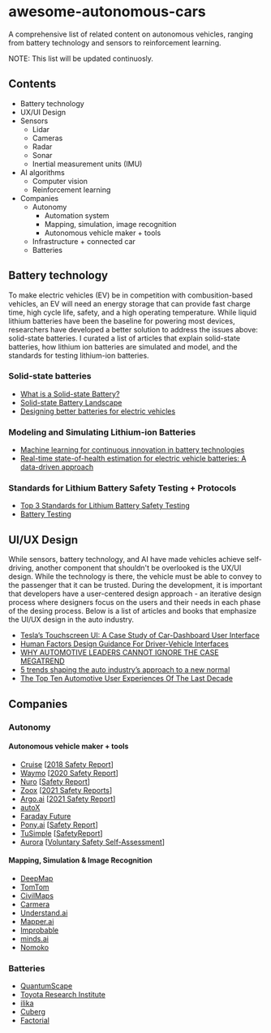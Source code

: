 # awesome-autonomous-cars
A comprehensive list of related content on autonomous vehicles, ranging from battery technology and sensors to reinforcement learning.

NOTE: This list will be updated continuosly.

## Contents
* Battery technology
* UX/UI Design
* Sensors
  * Lidar
  * Cameras
  * Radar
  * Sonar
  * Inertial measurement units (IMU)
* AI algorithms
  * Computer vision
  * Reinforcement learning
* Companies
  * Autonomy 
    * Automation system
    * Mapping, simulation, image recognition
    * Autonomous vehicle maker + tools 
  * Infrastructure + connected car
  * Batteries

## Battery technology
To make electric vehicles (EV) be in competition with combusition-based vehicles, an EV will need an energy storage that can provide fast charge time, high cycle life, safety, and a high operating temperature. While liquid lithium batteries have been the baseline for powering most devices, researchers have developed a better solution to address the issues above: solid-state batteries. I curated a list of articles that explain solid-state batteries, how lithium ion batteries are simulated and model, and the standards for testing lithium-ion batteries.
### Solid-state batteries
* [What is a Solid-state Battery?](https://www.samsungsdi.com/column/technology/detail/56462.html?listType=gallery#)
* [Solid-state Battery Landscape](https://www.quantumscape.com/blog/solid-state-battery-landscape/)
* [Designing better batteries for electric vehicles](https://news.mit.edu/2021/designing-better-batteries-electric-vehicles-0816)

### Modeling and Simulating Lithium-ion Batteries
* [Machine learning for continuous innovation in battery technologies](https://www.nature.com/articles/s41578-020-0216-y)
* [Real-time state-of-health estimation for electric vehicle batteries: A data-driven approach](https://www.sciencedirect.com/science/article/abs/pii/S0306261916306456)

### Standards for Lithium Battery Safety Testing + Protocols
* [Top 3 Standards for Lithium Battery Safety Testing](https://metlabs.com/battery/top-3-standards-for-lithium-battery-safety-testing/)
* [Battery Testing](https://www.mpoweruk.com/testing.htm)

## UI/UX Design
While sensors, battery technology, and AI have made vehicles achieve self-driving, another component that shouldn't be overlooked is the UX/UI design. While the technology is there, the vehicle must be able to convey to the passenger that it can be trusted. During the development, it is important that developers have a user-centered design approach - an iterative design process where designers focus on the users and their needs in each phase of the desing process. Below is a list of articles and books that emphasize the UI/UX design in the auto industry.
* [Tesla’s Touchscreen UI: A Case Study of Car-Dashboard User Interface](https://www.nngroup.com/articles/tesla-big-touchscreen/)
* [Human Factors Design Guidance For Driver-Vehicle Interfaces](https://www.nhtsa.gov/sites/nhtsa.gov/files/documents/812360_humanfactorsdesignguidance.pdf)
* [WHY AUTOMOTIVE LEADERS CANNOT IGNORE THE CASE MEGATREND](https://www.infopulse.com/blog/why-automotive-leaders-cannot-ignore-the-case-megatrend/)
* [5 trends shaping the auto industry’s approach to a new normal](https://www.thinkwithgoogle.com/consumer-insights/consumer-trends/auto-industry-impact-during-coronavirus/)
* [The Top Ten Automotive User Experiences Of The Last Decade](https://www.forbes.com/sites/stevetengler/2020/05/06/the-top-ten-automotive-user-experiences-of-the-last-decade/#d2be90a7de18)

## Companies
### Autonomy 
#### Autonomous vehicle maker + tools
* [Cruise](https://www.getcruise.com/) [[2018 Safety Report](https://www.gm.com/content/dam/company/docs/us/en/gmcom/gmsafetyreport.pdf)]
* [Waymo](https://waymo.com/) [[2020 Safety Report](https://storage.googleapis.com/waymo-uploads/files/documents/safety/2021-08-waymo-safety-report.pdf)]
* [Nuro](https://www.nuro.ai/) [[Safety Report](https://nuro.sfo3.digitaloceanspaces.com/Nuro-VSSA-2021_Final.pdf?mtime=20210411085155&focal=none)]
* [Zoox](https://zoox.com/) [[2021 Safety Reports](https://zoox.com/safety/)]
* [Argo.ai](https://www.argo.ai/) [[2021 Safety Report](https://www.argo.ai/wp-content/uploads/2021/04/ArgoSafetyReport.pdf)]
* [autoX](https://www.autox.ai/en/index.html)
* [Faraday Future](https://www.ff.com/)
* [Pony.ai](https://pony.ai/) [[Safety Report](https://static.cdn.xiaomazhixing.com/file/1629342785780/07b18f76-b57b-4494-b33f-5ffc99437aae)]
* [TuSimple](https://www.tusimple.com/) [[SafetyReport](https://www.tusimple.com/wp-content/uploads/2021/03/TuSimple-Safety-Report.pdf)]
* [Aurora](https://aurora.tech/) [[Voluntary Safety Self-Assessment](https://prismic-io.s3.amazonaws.com/aurora-dev/eca92b55-80e9-4240-93b9-61683da1f875_Aurora_VSSA_2021_Final.pdf)]
#### Mapping, Simulation & Image Recognition 
* [DeepMap](https://www.deepmap.ai/)
* [TomTom](https://www.tomtom.com/en_us/)
* [CivilMaps](https://civilmaps.com/)
* [Carmera](https://www.carmera.com/)
* [Understand.ai](https://understand.ai/)
* [Mapper.ai](https://mapper.ai/)
* [Improbable](https://www.improbable.io/)
* [minds.ai](https://www.minds.ai/)
* [Nomoko](https://nomoko.world/)

### Batteries
* [QuantumScape](https://www.quantumscape.com/)
* [Toyota Research Institute](https://www.tri.global/)
* [ilika](https://www.ilika.com/)
* [Cuberg](https://cuberg.net/)
* [Factorial](https://factorialenergy.com/)

